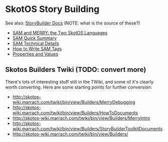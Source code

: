 # SkotOS Story Building



See also: [StoryBuilder Docs](../Story_Builder/) (NOTE: what is the source of these?)

* [SAM and MERRY: the Two SkotOS Languages](./LanguageExplanation.md)
* [SAM Quick Summary](./QuickSummarySAMSystem.md)
* [SAM Technical Details](./SamIntro.md)
* [How to Write SAM Tags](./HowToWriteSAMTags.md)
* [Properties and Values](./PropertiesAndValues.md)



## Skotos Builders Twiki (TODO: convert more)

There's lots of interesting stuff still in the TWiki, and some of it's clearly worth converting. Here are some starting points for further conversion:

* http://skotos-wiki.marrach.com/twiki/bin/view/Builders/MerryDebugging
* http://skotos-wiki.marrach.com/twiki/bin/view/Builders/HowToDocuments
* http://skotos-wiki.marrach.com/twiki/bin/view/Builders/MerryIntro
* http://skotos-wiki.marrach.com/twiki/bin/view/Builders/StoryBuilderToolkitDocuments
* http://skotos-wiki.marrach.com/twiki/bin/view/Builders/
